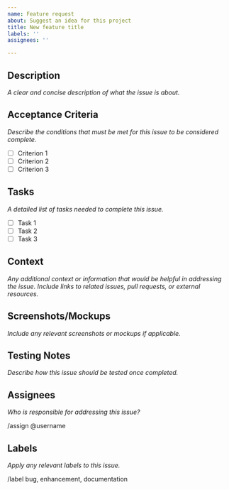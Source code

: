 ```yaml
---
name: Feature request
about: Suggest an idea for this project
title: New feature title
labels: ''
assignees: ''

---
```


## Description
_A clear and concise description of what the issue is about._

## Acceptance Criteria
_Describe the conditions that must be met for this issue to be considered complete._

- [ ] Criterion 1
- [ ] Criterion 2
- [ ] Criterion 3

## Tasks
_A detailed list of tasks needed to complete this issue._

- [ ] Task 1
- [ ] Task 2
- [ ] Task 3

## Context
_Any additional context or information that would be helpful in addressing the issue. Include links to related issues, pull requests, or external resources._

## Screenshots/Mockups
_Include any relevant screenshots or mockups if applicable._

## Testing Notes
_Describe how this issue should be tested once completed._

## Assignees
_Who is responsible for addressing this issue?_

/assign @username

## Labels
_Apply any relevant labels to this issue._

/label bug, enhancement, documentation
